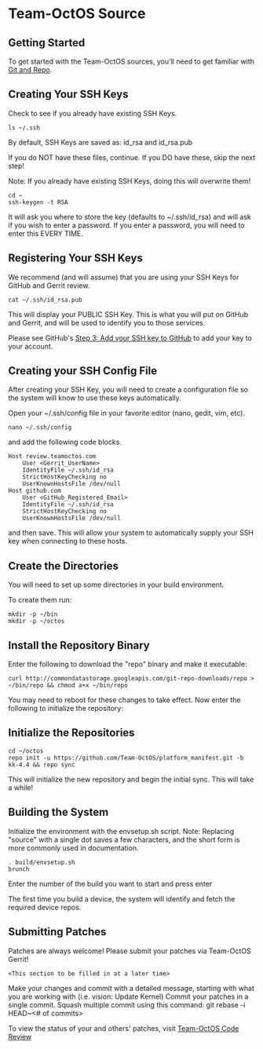 Team-OctOS Source
===================

Getting Started
---------------

To get started with the Team-OctOS sources, you'll need to get
familiar with [Git and Repo](http://source.android.com/source/version-control.html).


Creating Your SSH Keys
----------------------

Check to see if you already have existing SSH Keys.

    ls ~/.ssh

By default, SSH Keys are saved as: id_rsa and id_rsa.pub

If you do NOT have these files, continue.  If you DO have these, skip the next
step!

Note: If you already have existing SSH Keys, doing this will overwrite them! 

    cd ~
    ssh-keygen -t RSA

It will ask you where to store the key (defaults to ~/.ssh/id_rsa) and will ask if you
wish to enter a password.  If you enter a password, you will need to enter this EVERY
TIME.


Registering Your SSH Keys
-------------------------

We recommend (and will assume) that you are using your SSH Keys for GitHub and Gerrit
review.

    cat ~/.ssh/id_rsa.pub

This will display your PUBLIC SSH Key.  This is what you will put on GitHub and Gerrit,
and will be used to identify you to those services.

Please see GitHub's [Step 3: Add your SSH key to GitHub](https://help.github.com/articles/generating-ssh-keys/#step-3-add-your-ssh-key-to-github)
to add your key to your account.


Creating your SSH Config File
-----------------------------

After creating your SSH Key, you will need to create a configuration file so the system
will know to use these keys automatically.

Open your ~/.ssh/config file in your favorite editor (nano, gedit, vim, etc).

    nano ~/.ssh/config

and add the following code blocks.

    Host review.teamoctos.com
        User <Gerrit_UserName>
        IdentityFile ~/.ssh/id_rsa
        StrictHostKeyChecking no
        UserKnownHostsFile /dev/null
    Host github.com
        User <GitHub_Registered_Email>
        IdentityFile ~/.ssh/id_rsa
        StrictHostKeyChecking no
        UserKnownHostsFile /dev/null

and then save.  This will allow your system to automatically supply your SSH key when
connecting to these hosts.


Create the Directories
----------------------

You will need to set up some directories in your build environment.

To create them run:

    mkdir -p ~/bin
    mkdir -p ~/octos


Install the Repository Binary
-----------------------------

Enter the following to download the "repo" binary and make it executable:

    curl http://commondatastorage.googleapis.com/git-repo-downloads/repo > ~/bin/repo && chmod a+x ~/bin/repo

You may need to reboot for these changes to take effect. 
Now enter the following to initialize the repository:


Initialize the Repositories
---------------------------

    cd ~/octos
    repo init -u https://github.com/Team-OctOS/platform_manifest.git -b kk-4.4 && repo sync

This will initialize the new repository and begin the initial sync.  This will take a while!


Building the System
---------------

Initialize the environment with the envsetup.sh script. 
Note: Replacing "source" with a single dot saves a few characters, and the short form is more commonly used in documentation.

    . build/envsetup.sh
    brunch

Enter the number of the build you want to start and press enter

The first time you build a device, the system will identify and fetch the required device repos.


Submitting Patches
------------------
Patches are always welcome!  Please submit your patches via Team-OctOS Gerrit!

    <This section to be filled in at a later time>

Make your changes and commit with a detailed message, starting with what you are working with (i.e. vision: Update Kernel)
Commit your patches in a single commit. Squash multiple commit using this command: git rebase -i HEAD~<# of commits>

To view the status of your and others' patches, visit [Team-OctOS Code Review](http://review.teamoctos.com:8080)
